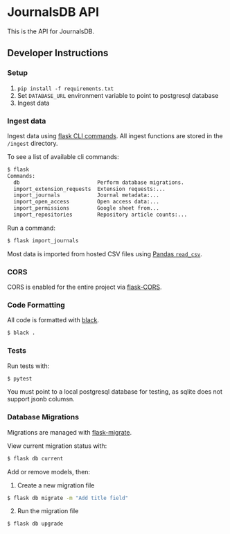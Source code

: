 # JournalsDB API

This is the API for JournalsDB.

## Developer Instructions

### Setup

1. `pip install -f requirements.txt`
2. Set `DATABASE_URL` environment variable to point to postgresql database
3. Ingest data

### Ingest data

Ingest data using [flask CLI commands](https://flask.palletsprojects.com/en/1.1.x/cli/#custom-commands). All ingest functions are stored in the `/ingest` directory.

To see a list of available cli commands:

```bash
$ flask
Commands:
  db                         Perform database migrations.
  import_extension_requests  Extension requests:...
  import_journals            Journal metadata:...
  import_open_access         Open access data:...
  import_permissions         Google sheet from...
  import_repositories        Repository article counts:...
```

Run a command:

```bash
$ flask import_journals
```

Most data is imported from hosted CSV files using [Pandas `read_csv`](https://pandas.pydata.org/pandas-docs/stable/reference/api/pandas.read_csv.html).

### CORS

CORS is enabled for the entire project via [flask-CORS](https://flask-cors.readthedocs.io/en/latest/).

### Code Formatting

All code is formatted with [black](https://github.com/psf/black).

```bash
$ black .
```

### Tests

Run tests with:

```bash
$ pytest
```

You must point to a local postgresql database for testing, as sqlite does not support jsonb columsn.

### Database Migrations

Migrations are managed with [flask-migrate](https://flask-migrate.readthedocs.io/en/latest/).

View current migration status with:

```bash
$ flask db current
```

Add or remove models, then:

1. Create a new migration file

```bash
$ flask db migrate -m "Add title field"
```

2. Run the migration file
```bash
$ flask db upgrade
```